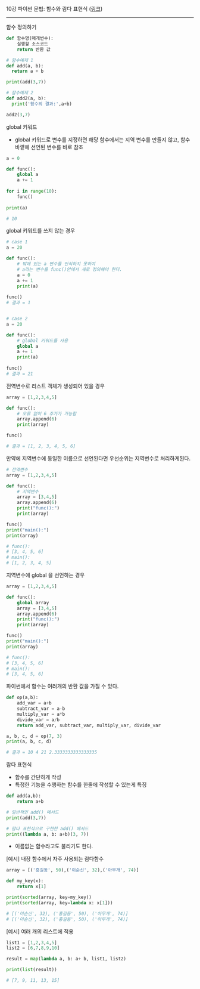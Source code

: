10강 파이썬 문법: 함수와 람다 표현식 ([링크](https://youtu.be/M_wLOmNRBN8))

---

함수 정의하기

```python
def 함수명(매개변수):
    실행할 소스코드
    return 반환 값
```



```python
# 함수예제 1
def add(a, b):
  return a + b

print(add(3,7))

# 함수예제 2
def add2(a, b):
  print('함수의 결과:',a+b)

add2(3,7)
```



global 키워드

- global 키워드로 변수를 지정하면 해당 함수에서는 지역 변수를 만들지 않고, 함수 바깥에 선언된 변수를 바로 참조

```python
a = 0

def func():
    global a
    a += 1
    
for i in range(10):
    func()
    
print(a)

# 10
```



global 키워드를 쓰지 않는 경우

```python
# case 1
a = 20

def func():
    # 밖에 있는 a 변수를 인식하지 못하여
    # a라는 변수를 func()안에서 새로 정의해야 한다.
    a = 0
    a += 1
    print(a)
    
func()
# 결과 = 1


# case 2
a = 20

def func():
    # global 키워드를 사용
    global a
    a += 1
    print(a)
    
func()
# 결과 = 21
```



전역변수로 리스트 객체가 생성되어 있을 경우

```python
array = [1,2,3,4,5]

def func():
    # 오류 없이 6 추가가 가능함
    array.append(6)
    print(array)

func()

# 결과 = [1, 2, 3, 4, 5, 6]
```

만약에 지역변수에 동일한 이름으로 선언된다면 우선순위는 지역변수로 처리하게된다.

```python
# 전역변수
array = [1,2,3,4,5]

def func():
    # 지역변수
    array = [3,4,5]
    array.append(6)
    print("func():")
    print(array)

func()
print("main():")
print(array)

# func():
# [3, 4, 5, 6]
# main():
# [1, 2, 3, 4, 5]
```

지역변수에 global 을 선언하는 경우

```python
array = [1,2,3,4,5]

def func():
    global array
    array = [3,4,5]
    array.append(6)
    print("func():")
    print(array)

func()
print("main():")
print(array)

# func():
# [3, 4, 5, 6]
# main():
# [3, 4, 5, 6]
```

파이썬에서 함수는 여러개의 반환 값을 가질 수 있다.

```python
def op(a,b):
    add_var = a+b
    subtract_var = a-b
    multiply_var = a*b
    divide_var = a/b
    return add_var, subtract_var, multiply_var, divide_var

a, b, c, d = op(7, 3)
print(a, b, c, d)

# 결과 = 10 4 21 2.3333333333333335
```

람다 표현식

- 함수를 간단하게 작성
- 특정한 기능을 수행하는 함수를 한줄에 작성할 수 있는게 특징

```python
def add(a,b):
    return a+b

# 일반적인 add() 메서드
print(add(3,7))

# 람다 표현식으로 구현한 add() 메서드
print((lambda a, b: a+b)(3, 7))
```

- 이름없는 함수라고도 불리기도 한다.

[예시] 내장 함수에서 자주 사용되는 람다함수

```python
array = [('홍길동', 50),('이순신', 32),('아무개', 74)]

def my_key(x):
    return x[1]

print(sorted(array, key=my_key))
print(sorted(array, key=lambda x: x[1]))

# [('이순신', 32), ('홍길동', 50), ('아무개', 74)]
# [('이순신', 32), ('홍길동', 50), ('아무개', 74)]
```

[예시] 여러 개의 리스트에 적용

```python
list1 = [1,2,3,4,5]
list2 = [6,7,8,9,10]

result = map(lambda a, b: a+ b, list1, list2)

print(list(result))

# [7, 9, 11, 13, 15]
```

